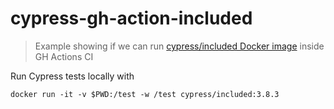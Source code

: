 # cypress-gh-action-included
> Example showing if we can run [cypress/included Docker image][1] inside GH Actions CI

Run Cypress tests locally with

```shell
docker run -it -v $PWD:/test -w /test cypress/included:3.8.3
```

[1]: https://github.com/cypress-io/cypress-docker-images/tree/master/included
